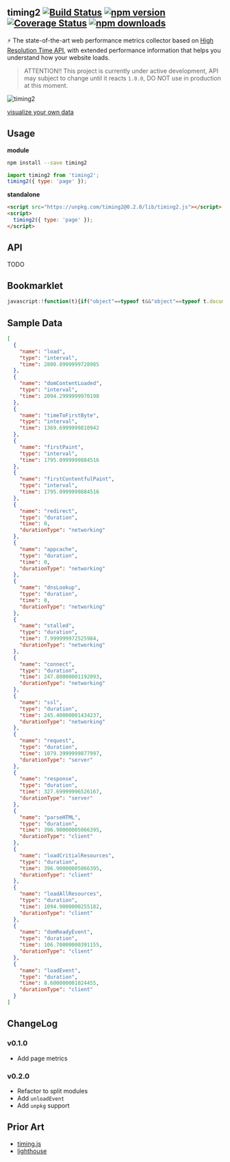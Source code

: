 timing2 [![Build Status](https://travis-ci.com/debug-tips/timing2.svg)](https://travis-ci.com/debug-tips/timing2) [![npm version](https://badge.fury.io/js/timing2.svg)](http://badge.fury.io/js/timing2) [![Coverage Status](https://coveralls.io/repos/github/debug-tips/timing2/badge.svg?branch=master)](https://coveralls.io/github/debug-tips/timing2?branch=master) [![npm downloads](https://img.shields.io/npm/dm/timing2.svg)](https://www.npmjs.com/package/timing2)
------------
⚡️ The state-of-the-art web performance metrics collector based on [High Resolution Time API](https://www.w3.org/TR/hr-time-2/), with extended performance information that helps you understand how your website loads.

> ATTENTION!! This project is currently under active development, API may subject to change until it reacts `1.0.0`, DO NOT use in production at this moment.

![timing2](https://img.alicdn.com/tfs/TB1C5U8oYArBKNjSZFLXXc_dVXa-1634-762.png)

[visualize your own data](http://jsbin.com/deyaval/6/edit?html,output)

## Usage

**module**

```bash
npm install --save timing2
```

```js
import timing2 from 'timing2';
timing2({ type: 'page' });
```

**standalone**

```html
<script src="https://unpkg.com/timing2@0.2.0/lib/timing2.js"></script>
<script>
  timing2({ type: 'page' });
</script>
```

## API

TODO

## Bookmarklet

```js
javascript:!function(t){if("object"==typeof t&&"object"==typeof t.document){var e=t.document,n=e.createElement("script");t.define=null,n.src="https://gw.alipayobjects.com/os/antv/pkg/_antv.g2-3.2.7-beta.4/dist/g2.min.js",n.onload=function(){var n=e.createElement("script"),i=t.define;n.src="https://unpkg.com/timing2@0.2.0/lib/timing2.js",n.onload=function(){t.define=i;var n=e.createElement("div");n.style.position="fixed",n.style.width="100%",n.style.height=300,n.style.zIndex=9999,n.style.top=0,n.style.backgroundColor="#fff",n.style.borderBottom="1px solid #999",document.body.appendChild(n);var o=timing2({type:"page"}),a=o.find(t=>"redirect"===t.name).start,d=new G2.Chart({container:n,forceFit:!0,height:400,padding:[50,100,50,150]}),l=o.find(t=>"timeToFirstByte"===t.name).time;d.guide().line({start:["redirect",a+l],end:["loadEvent",a+l],lineStyle:{stroke:"#999",lineDash:[0,2,2],lineWidth:1},text:{content:`Time to First Byte (TTFB) - ${Math.round(l)}ms`,textAlign:"left",autoRotate:!1,offsetX:105,offsetY:-240}});var r=o.find(t=>"domContentLoaded"===t.name).time;d.guide().line({start:["redirect",a+r],end:["loadEvent",a+r],lineStyle:{stroke:"#999",lineDash:[0,2,2],lineWidth:1},text:{content:`DOMContentLoaded - ${Math.round(r)}ms`,textAlign:"left",autoRotate:!1,offsetX:95,offsetY:-175}});var s=o.find(t=>"load"===t.name).time;d.guide().line({start:["redirect",a+s],end:["loadEvent",a+s],lineStyle:{stroke:"#f40",lineDash:[0,2,2],lineWidth:1},text:{content:`load - ${Math.round(s)}ms`,textAlign:"left",style:{fill:"#f40"},autoRotate:!1,offsetX:48,offsetY:-150}});var f=o.find(t=>"firstPaint"===t.name).time;d.guide().line({start:["redirect",a+f],end:["loadEvent",a+f],lineStyle:{stroke:"#999",lineDash:[0,2,2],lineWidth:1},text:{content:`First Paint - ${Math.round(f)}ms`,textAlign:"left",autoRotate:!1,offsetX:65,offsetY:-225}});var m=o.find(t=>"firstContentfulPaint"===t.name).time;d.guide().line({start:["redirect",a+m],end:["loadEvent",a+m],lineStyle:{stroke:"#999",lineDash:[0,2,2],lineWidth:1},text:{content:`First Contentful Paint - ${Math.round(m)}ms`,textAlign:"left",autoRotate:!1,offsetX:98,offsetY:-200}}),d.axis("range",{grid:null}).coord().transpose().scale(1,-1);var c=o.filter(t=>t.durationType).map(t=>({...t,range:[t.start,t.end]}));d.source(c,{range:{type:"time",formatter:t=>Math.round(t-a)+"ms"}}),d.interval().position("name*range").color("durationType",["#2FC25B","#F04864","blue"]).tooltip("time"),d.render()},e.body.appendChild(n)},e.body.appendChild(n)}}(this);
```

## Sample Data

```json
[
  {
    "name": "load",
    "type": "interval",
    "time": 2800.8999999728985
  },
  {
    "name": "domContentLoaded",
    "type": "interval",
    "time": 2094.2999999970198
  },
  {
    "name": "timeToFirstByte",
    "type": "interval",
    "time": 1369.6999999810942
  },
  {
    "name": "firstPaint",
    "type": "interval",
    "time": 1795.0999999884516
  },
  {
    "name": "firstContentfulPaint",
    "type": "interval",
    "time": 1795.0999999884516
  },
  {
    "name": "redirect",
    "type": "duration",
    "time": 0,
    "durationType": "networking"
  },
  {
    "name": "appcache",
    "type": "duration",
    "time": 0,
    "durationType": "networking"
  },
  {
    "name": "dnsLookup",
    "type": "duration",
    "time": 0,
    "durationType": "networking"
  },
  {
    "name": "stalled",
    "type": "duration",
    "time": 7.999999972525984,
    "durationType": "networking"
  },
  {
    "name": "connect",
    "type": "duration",
    "time": 247.80000001192093,
    "durationType": "networking"
  },
  {
    "name": "ssl",
    "type": "duration",
    "time": 245.40000001434237,
    "durationType": "networking"
  },
  {
    "name": "request",
    "type": "duration",
    "time": 1079.3999999877997,
    "durationType": "server"
  },
  {
    "name": "response",
    "type": "duration",
    "time": 327.69999996526167,
    "durationType": "server"
  },
  {
    "name": "parseHTML",
    "type": "duration",
    "time": 396.90000005066395,
    "durationType": "client"
  },
  {
    "name": "loadCritialResources",
    "type": "duration",
    "time": 396.90000005066395,
    "durationType": "client"
  },
  {
    "name": "loadAllResources",
    "type": "duration",
    "time": 1094.9000000255182,
    "durationType": "client"
  },
  {
    "name": "domReadyEvent",
    "type": "duration",
    "time": 106.70000000391155,
    "durationType": "client"
  },
  {
    "name": "loadEvent",
    "type": "duration",
    "time": 8.600000001024455,
    "durationType": "client"
  }
]
```

## ChangeLog

### v0.1.0
- Add page metrics

### v0.2.0
- Refactor to split modules
- Add `unloadEvent`
- Add `unpkg` support

## Prior Art

- [timing.js](https://github.com/addyosmani/timing.js)
- [lighthouse](https://github.com/GoogleChrome/lighthouse)
